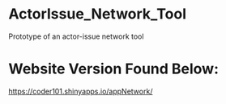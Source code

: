 # ActorIssue_Network_Tool
Prototype of an actor-issue network tool

# Website Version Found Below:
https://coder101.shinyapps.io/appNetwork/
